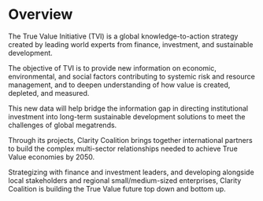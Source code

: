 # Overview

The True Value Initiative \(TVI\) is a global knowledge-to-action strategy created by leading world experts from finance, investment, and sustainable development.

The objective of TVI is to provide new information on economic, environmental, and social factors contributing to systemic risk and resource management, and to deepen understanding of how value is created, depleted, and measured. 

This new data will help bridge the information gap in directing institutional investment into long-term sustainable development solutions to meet the challenges of global megatrends.

Through its projects, Clarity Coalition brings together international partners to build the complex multi-sector relationships needed to achieve True Value economies by 2050.

Strategizing with finance and investment leaders, and developing alongside local stakeholders and regional small/medium-sized enterprises, Clarity Coalition is building the True Value future top down and bottom up.
